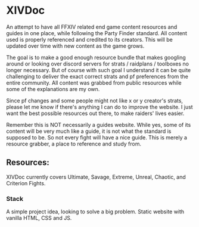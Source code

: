 # XIVDoc

An attempt to have all FFXIV related end game content resources and guides in one place, while following the Party Finder standard. All content used is properly referenced and credited to its creators. This will be updated over time with new content as the game grows.

The goal is to make a good enough resource bundle that makes googling around or looking over discord servers for strats / raidplans / toolboxes no longer necessary. But of course with such goal I understand it can be quite challenging to deliver the exact correct strats and pf preferences from the entire community. All content was grabbed from public resources while some of the explanations are my own.

Since pf changes and some people might not like x or y creator's strats, please let me know if there's anything I can do to improve the website. I just want the best possible resources out there, to make raiders' lives easier.

Remember this is NOT necessarily a guides website. While yes, some of its content will be very much like a guide, it is not what the standard is supposed to be. So not every fight will have a nice guide. This is merely a resource grabber, a place to reference and study from.

## Resources:

XIVDoc currently covers Ultimate, Savage, Extreme, Unreal, Chaotic, and Criterion Fights.

### Stack

A simple project idea, looking to solve a big problem. Static website with vanilla HTML, CSS and JS.